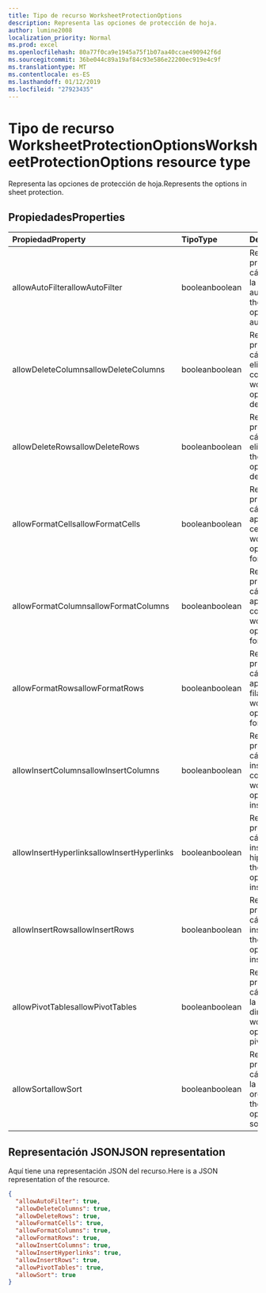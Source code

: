 ```yaml
---
title: Tipo de recurso WorksheetProtectionOptions
description: Representa las opciones de protección de hoja.
author: lumine2008
localization_priority: Normal
ms.prod: excel
ms.openlocfilehash: 80a77f0ca9e1945a75f1b07aa40ccae490942f6d
ms.sourcegitcommit: 36be044c89a19af84c93e586e22200ec919e4c9f
ms.translationtype: MT
ms.contentlocale: es-ES
ms.lasthandoff: 01/12/2019
ms.locfileid: "27923435"
---
```

# <a name="worksheetprotectionoptions-resource-type"></a><span data-ttu-id="05b6f-103">Tipo de recurso WorksheetProtectionOptions</span><span class="sxs-lookup"><span data-stu-id="05b6f-103">WorksheetProtectionOptions resource type</span></span>

<span data-ttu-id="05b6f-104">Representa las opciones de protección de hoja.</span><span class="sxs-lookup"><span data-stu-id="05b6f-104">Represents the options in sheet protection.</span></span>

## <a name="properties"></a><span data-ttu-id="05b6f-105">Propiedades</span><span class="sxs-lookup"><span data-stu-id="05b6f-105">Properties</span></span>
| <span data-ttu-id="05b6f-106">Propiedad</span><span class="sxs-lookup"><span data-stu-id="05b6f-106">Property</span></span>     | <span data-ttu-id="05b6f-107">Tipo</span><span class="sxs-lookup"><span data-stu-id="05b6f-107">Type</span></span>   |<span data-ttu-id="05b6f-108">Descripción</span><span class="sxs-lookup"><span data-stu-id="05b6f-108">Description</span></span>|
|:---------------|:--------|:----------|
|<span data-ttu-id="05b6f-109">allowAutoFilter</span><span class="sxs-lookup"><span data-stu-id="05b6f-109">allowAutoFilter</span></span>|<span data-ttu-id="05b6f-110">boolean</span><span class="sxs-lookup"><span data-stu-id="05b6f-110">boolean</span></span>|<span data-ttu-id="05b6f-111">Representa la opción de protección de la hoja de cálculo que permite usar la característica de filtro automático.</span><span class="sxs-lookup"><span data-stu-id="05b6f-111">Represents the worksheet protection option of allowing using auto filter feature.</span></span>|
|<span data-ttu-id="05b6f-112">allowDeleteColumns</span><span class="sxs-lookup"><span data-stu-id="05b6f-112">allowDeleteColumns</span></span>|<span data-ttu-id="05b6f-113">boolean</span><span class="sxs-lookup"><span data-stu-id="05b6f-113">boolean</span></span>|<span data-ttu-id="05b6f-114">Representa la opción de protección de la hoja de cálculo que permite eliminar columnas.</span><span class="sxs-lookup"><span data-stu-id="05b6f-114">Represents the worksheet protection option of allowing deleting columns.</span></span>|
|<span data-ttu-id="05b6f-115">allowDeleteRows</span><span class="sxs-lookup"><span data-stu-id="05b6f-115">allowDeleteRows</span></span>|<span data-ttu-id="05b6f-116">boolean</span><span class="sxs-lookup"><span data-stu-id="05b6f-116">boolean</span></span>|<span data-ttu-id="05b6f-117">Representa la opción de protección de la hoja de cálculo que permite eliminar filas.</span><span class="sxs-lookup"><span data-stu-id="05b6f-117">Represents the worksheet protection option of allowing deleting rows.</span></span>|
|<span data-ttu-id="05b6f-118">allowFormatCells</span><span class="sxs-lookup"><span data-stu-id="05b6f-118">allowFormatCells</span></span>|<span data-ttu-id="05b6f-119">boolean</span><span class="sxs-lookup"><span data-stu-id="05b6f-119">boolean</span></span>|<span data-ttu-id="05b6f-120">Representa la opción de protección de la hoja de cálculo que permite aplicar formato a celdas.</span><span class="sxs-lookup"><span data-stu-id="05b6f-120">Represents the worksheet protection option of allowing formatting cells.</span></span>|
|<span data-ttu-id="05b6f-121">allowFormatColumns</span><span class="sxs-lookup"><span data-stu-id="05b6f-121">allowFormatColumns</span></span>|<span data-ttu-id="05b6f-122">boolean</span><span class="sxs-lookup"><span data-stu-id="05b6f-122">boolean</span></span>|<span data-ttu-id="05b6f-123">Representa la opción de protección de la hoja de cálculo que permite aplicar formato a columnas.</span><span class="sxs-lookup"><span data-stu-id="05b6f-123">Represents the worksheet protection option of allowing formatting columns.</span></span>|
|<span data-ttu-id="05b6f-124">allowFormatRows</span><span class="sxs-lookup"><span data-stu-id="05b6f-124">allowFormatRows</span></span>|<span data-ttu-id="05b6f-125">boolean</span><span class="sxs-lookup"><span data-stu-id="05b6f-125">boolean</span></span>|<span data-ttu-id="05b6f-126">Representa la opción de protección de la hoja de cálculo que permite aplicar formato a filas.</span><span class="sxs-lookup"><span data-stu-id="05b6f-126">Represents the worksheet protection option of allowing formatting rows.</span></span>|
|<span data-ttu-id="05b6f-127">allowInsertColumns</span><span class="sxs-lookup"><span data-stu-id="05b6f-127">allowInsertColumns</span></span>|<span data-ttu-id="05b6f-128">boolean</span><span class="sxs-lookup"><span data-stu-id="05b6f-128">boolean</span></span>|<span data-ttu-id="05b6f-129">Representa la opción de protección de la hoja de cálculo que permite insertar columnas.</span><span class="sxs-lookup"><span data-stu-id="05b6f-129">Represents the worksheet protection option of allowing inserting columns.</span></span>|
|<span data-ttu-id="05b6f-130">allowInsertHyperlinks</span><span class="sxs-lookup"><span data-stu-id="05b6f-130">allowInsertHyperlinks</span></span>|<span data-ttu-id="05b6f-131">boolean</span><span class="sxs-lookup"><span data-stu-id="05b6f-131">boolean</span></span>|<span data-ttu-id="05b6f-132">Representa la opción de protección de la hoja de cálculo que permite insertar hipervínculos.</span><span class="sxs-lookup"><span data-stu-id="05b6f-132">Represents the worksheet protection option of allowing inserting hyperlinks.</span></span>|
|<span data-ttu-id="05b6f-133">allowInsertRows</span><span class="sxs-lookup"><span data-stu-id="05b6f-133">allowInsertRows</span></span>|<span data-ttu-id="05b6f-134">boolean</span><span class="sxs-lookup"><span data-stu-id="05b6f-134">boolean</span></span>|<span data-ttu-id="05b6f-135">Representa la opción de protección de la hoja de cálculo que permite insertar filas.</span><span class="sxs-lookup"><span data-stu-id="05b6f-135">Represents the worksheet protection option of allowing inserting rows.</span></span>|
|<span data-ttu-id="05b6f-136">allowPivotTables</span><span class="sxs-lookup"><span data-stu-id="05b6f-136">allowPivotTables</span></span>|<span data-ttu-id="05b6f-137">boolean</span><span class="sxs-lookup"><span data-stu-id="05b6f-137">boolean</span></span>|<span data-ttu-id="05b6f-138">Representa la opción de protección de la hoja de cálculo que permite usar la característica de tabla dinámica.</span><span class="sxs-lookup"><span data-stu-id="05b6f-138">Represents the worksheet protection option of allowing using pivot table feature.</span></span>|
|<span data-ttu-id="05b6f-139">allowSort</span><span class="sxs-lookup"><span data-stu-id="05b6f-139">allowSort</span></span>|<span data-ttu-id="05b6f-140">boolean</span><span class="sxs-lookup"><span data-stu-id="05b6f-140">boolean</span></span>|<span data-ttu-id="05b6f-141">Representa la opción de protección de la hoja de cálculo que permite usar la característica de ordenación.</span><span class="sxs-lookup"><span data-stu-id="05b6f-141">Represents the worksheet protection option of allowing using sort feature.</span></span>|

## <a name="json-representation"></a><span data-ttu-id="05b6f-142">Representación JSON</span><span class="sxs-lookup"><span data-stu-id="05b6f-142">JSON representation</span></span>

<span data-ttu-id="05b6f-143">Aquí tiene una representación JSON del recurso.</span><span class="sxs-lookup"><span data-stu-id="05b6f-143">Here is a JSON representation of the resource.</span></span>

<!-- {
  "blockType": "resource",
  "optionalProperties": [

  ],
  "@odata.type": "microsoft.graph.workbookWorksheetProtectionOptions"
}-->

```json
{
  "allowAutoFilter": true,
  "allowDeleteColumns": true,
  "allowDeleteRows": true,
  "allowFormatCells": true,
  "allowFormatColumns": true,
  "allowFormatRows": true,
  "allowInsertColumns": true,
  "allowInsertHyperlinks": true,
  "allowInsertRows": true,
  "allowPivotTables": true,
  "allowSort": true
}

```

<!-- uuid: 8fcb5dbc-d5aa-4681-8e31-b001d5168d79
2015-10-25 14:57:30 UTC -->
<!-- {
  "type": "#page.annotation",
  "description": "WorksheetProtectionOptions resource",
  "keywords": "",
  "section": "documentation",
  "tocPath": ""
}-->
